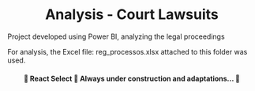 <h1 align="center">Analysis - Court Lawsuits</h1>

Project developed using Power BI, analyzing the legal proceedings

For analysis, the Excel file: reg_processos.xlsx attached to this folder was used.

<h4 align="center"> 
	🚧  React Select 🚀 Always under construction and adaptations...  🚧
</h4>
